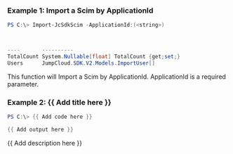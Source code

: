 ### Example 1: Import a Scim by ApplicationId
```powershell
PS C:\> Import-JcSdkScim -ApplicationId:(<string>)



----       ----------
TotalCount System.Nullable[float] TotalCount {get;set;}
Users      JumpCloud.SDK.V2.Models.ImportUser[]


```

This function will Import a Scim by ApplicationId. ApplicationId is a required parameter.

### Example 2: {{ Add title here }}
```powershell
PS C:\> {{ Add code here }}

{{ Add output here }}
```

{{ Add description here }}

